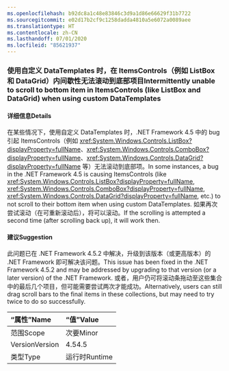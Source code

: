 ```yaml
---
ms.openlocfilehash: b92dc8a1c48e83846c3d9a1d86e66629f31b7722
ms.sourcegitcommit: e02d17b2cf9c1258dadda4810a5e6072a0089aee
ms.translationtype: HT
ms.contentlocale: zh-CN
ms.lasthandoff: 07/01/2020
ms.locfileid: "85621937"
---
```

### <a name="intermittently-unable-to-scroll-to-bottom-item-in-itemscontrols-like-listbox-and-datagrid-when-using-custom-datatemplates"></a><span data-ttu-id="6c569-101">使用自定义 DataTemplates 时，在 ItemsControls（例如 ListBox 和 DataGrid）内间歇性无法滚动到底部项目</span><span class="sxs-lookup"><span data-stu-id="6c569-101">Intermittently unable to scroll to bottom item in ItemsControls (like ListBox and DataGrid) when using custom DataTemplates</span></span>

#### <a name="details"></a><span data-ttu-id="6c569-102">详细信息</span><span class="sxs-lookup"><span data-stu-id="6c569-102">Details</span></span>

<span data-ttu-id="6c569-103">在某些情况下，使用自定义 DataTemplates 时，.NET Framework 4.5 中的 bug 引起 ItemsControls（例如 <xref:System.Windows.Controls.ListBox?displayProperty=fullName>、<xref:System.Windows.Controls.ComboBox?displayProperty=fullName>、<xref:System.Windows.Controls.DataGrid?displayProperty=fullName> 等）无法滚动到底部项。</span><span class="sxs-lookup"><span data-stu-id="6c569-103">In some instances, a bug in the .NET Framework 4.5 is causing ItemsControls (like <xref:System.Windows.Controls.ListBox?displayProperty=fullName>, <xref:System.Windows.Controls.ComboBox?displayProperty=fullName>, <xref:System.Windows.Controls.DataGrid?displayProperty=fullName>, etc.) to not scroll to their bottom item when using custom DataTemplates.</span></span> <span data-ttu-id="6c569-104">如果再次尝试滚动（在可重新滚动后），将可以滚动。</span><span class="sxs-lookup"><span data-stu-id="6c569-104">If the scrolling is attempted a second time (after scrolling back up), it will work then.</span></span>

#### <a name="suggestion"></a><span data-ttu-id="6c569-105">建议</span><span class="sxs-lookup"><span data-stu-id="6c569-105">Suggestion</span></span>

<span data-ttu-id="6c569-106">此问题已在 .NET Framework 4.5.2 中解决，升级到该版本（或更高版本）的 .NET Framework 即可解决该问题。</span><span class="sxs-lookup"><span data-stu-id="6c569-106">This issue has been fixed in the .NET Framework 4.5.2 and may be addressed by upgrading to that version (or a later version) of the .NET Framework.</span></span> <span data-ttu-id="6c569-107">或者，用户仍可将滚动条拖动至这些集合中的最后几个项目，但可能需要尝试两次才能成功。</span><span class="sxs-lookup"><span data-stu-id="6c569-107">Alternatively, users can still drag scroll bars to the final items in these collections, but may need to try twice to do so successfully.</span></span>

| <span data-ttu-id="6c569-108">“属性”</span><span class="sxs-lookup"><span data-stu-id="6c569-108">Name</span></span>    | <span data-ttu-id="6c569-109">“值”</span><span class="sxs-lookup"><span data-stu-id="6c569-109">Value</span></span>       |
|:--------|:------------|
| <span data-ttu-id="6c569-110">范围</span><span class="sxs-lookup"><span data-stu-id="6c569-110">Scope</span></span>   |<span data-ttu-id="6c569-111">次要</span><span class="sxs-lookup"><span data-stu-id="6c569-111">Minor</span></span>|
|<span data-ttu-id="6c569-112">Version</span><span class="sxs-lookup"><span data-stu-id="6c569-112">Version</span></span>|<span data-ttu-id="6c569-113">4.5</span><span class="sxs-lookup"><span data-stu-id="6c569-113">4.5</span></span>|
|<span data-ttu-id="6c569-114">类型</span><span class="sxs-lookup"><span data-stu-id="6c569-114">Type</span></span>|<span data-ttu-id="6c569-115">运行时</span><span class="sxs-lookup"><span data-stu-id="6c569-115">Runtime</span></span>|
